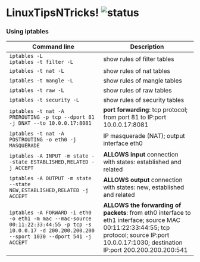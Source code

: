 # LinuxTipsNTricks! ![status](https://img.shields.io/readthedocs/pip.svg)
### Using iptables ###

| Command line | Description |
| --- | --- |
| `iptables -L` <br> `iptables -t filter -L` | show rules of filter tables |
| `iptables -t nat -L` | show rules of nat tables |
| `iptables -t mangle -L` | show rules of mangle tables |
| `iptables -t raw -L` | show rules of raw tables |
| `iptables -t security -L` | show rules of security tables |
| `iptables -t nat -A PREROUTING -p tcp --dport 81 -j DNAT --to 10.0.0.17:8081` | **port forwarding**: tcp protocol; from port 81 to IP:port 10.0.0.17:8081 |
| `iptables -t nat -A POSTROUTING -o eth0 -j MASQUERADE` | IP masquerade (NAT); output interface eth0 |
| `iptables -A INPUT -m state --state ESTABLISHED,RELATED -j ACCEPT` | **ALLOWS input** connection with states: established and related |
| `iptables -A OUTPUT -m state --state NEW,ESTABLISHED,RELATED -j ACCEPT` | **ALLOWS output** connection with states: new, established and related |
| `iptables -A FORWARD -i eth0 -o eth1 -m mac --mac-source 00:11:22:33:44:55 -p tcp -s 10.0.0.17 -d 200.200.200.200 --sport 1030 --dport 541 -j ACCEPT` | **ALLOWS the forwarding of packets**: from eth0 interface to eth1 interface; source MAC 00:11:22:33:44:55; tcp protocol; source IP:port 10.0.0.17:1030; destination IP:port 200.200.200.200:541 |


